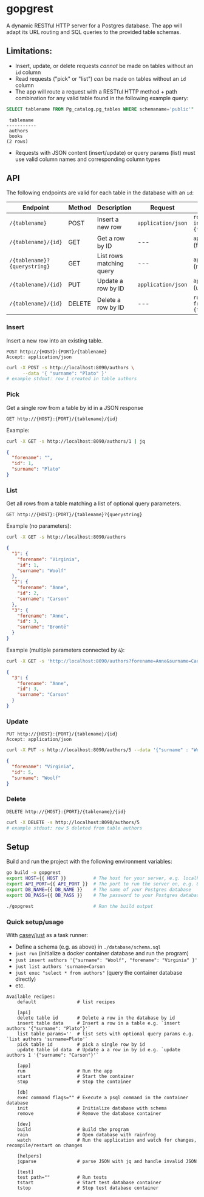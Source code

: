 # gopgrest

A dynamic RESTful HTTP server for a Postgres database. The app will adapt its
URL routing and SQL queries to the provided table schemas.

## Limitations:

- Insert, update, or delete requests _cannot_ be made on tables without an `id`
  column
- Read requests ("pick" or "list") _can_ be made on tables without an `id`
  column
- The app will route a request with a RESTful HTTP method + path combination
  for any valid table found in the following example query:

```sql
SELECT tablename FROM Pg_catalog.pg_tables WHERE schemaname='public'"
```

```
 tablename
-----------
 authors
 books
(2 rows)
```

- Requests with JSON content (insert/update) or query params (list) must use
  valid column names and corresponding column types

## API

The following endpoints are valid for each table in the database with an `id`:

| Endpoint                     | Method | Description              | Request            | Response                                  |
| ---------------------------- | ------ | ------------------------ | ------------------ | ----------------------------------------- |
| `/{tablename}`               | POST   | Insert a new row         | `application/json` | `row {id} created in table {tablename}`   |
| `/{tablename}/{id}`          | GET    | Get a row by ID          | ---                | `application/json` (found row)            |
| `/{tablename}?{querystring}` | GET    | List rows matching query | ---                | `application/json` (matching rows)        |
| `/{tablename}/{id}`          | PUT    | Update a row by ID       | `application/json` | `application/json` (updated row)          |
| `/{tablename}/{id}`          | DELETE | Delete a row by ID       | ---                | `row {id} deleted from table {tablename}` |

### Insert

Insert a new row into an existing table.

```http
POST http://{HOST}:{PORT}/{tablename}
Accept: application/json
```

```bash
curl -X POST -s http://localhost:8090/authors \
      --data '{ "surname": "Plato" }'
# example stdout: row 1 created in table authors
```

### Pick

Get a single row from a table by id in a JSON response

```http
GET http://{HOST}:{PORT}/{tablename}/{id}
```

Example:

```bash
curl -X GET -s http://localhost:8090/authors/1 | jq
```

```json
{
  "forename": "",
  "id": 1,
  "surname": "Plato"
}
```

### List

Get all rows from a table matching a list of optional query parameters.

```http
GET http://{HOST}:{PORT}/{tablename}?{querystring}
```

Example (no parameters):

```bash
curl -X GET -s http://localhost:8090/authors
```

```json
{
  "1": {
    "forename": "Virginia",
    "id": 1,
    "surname": "Woolf"
  },
  "2": {
    "forename": "Anne",
    "id": 2,
    "surname": "Carson"
  },
  "3": {
    "forename": "Anne",
    "id": 3,
    "surname": "Brontë"
  }
}
```

Example (multiple parameters connected by `&`):

```bash
curl -X GET -s 'http://localhost:8090/authors?forename=Anne&surname=Carson'
```

```json
{
  "3": {
    "forename": "Anne",
    "id": 3,
    "surname": "Carson"
  }
}
```

### Update

```http
PUT http://{HOST}:{PORT}/{tablename}/{id}
Accept: application/json
```

```bash
curl -X PUT -s http://localhost:8090/authors/5 --data '{"surname" : "Woolf"}'
```

```json
{
  "forename": "Virginia",
  "id": 5,
  "surname": "Woolf"
}
```

### Delete

```http
DELETE http://{HOST}:{PORT}/{tablename}/{id}
```

```bash
curl -X DELETE -s http://localhost:8090/authors/5
# example stdout: row 5 deleted from table authors
```

## Setup

Build and run the project with the following environment variables:

```bash
go build -o gopgrest
export HOST={{ HOST }}          # The host for your server, e.g. localhost
export API_PORT={{ API_PORT }}  # The port to run the server on, e.g. 8090
export DB_NAME={{ DB_NAME }}    # The name of your Postgres database
export DB_PASS={{ DB_PASS }}    # The password to your Postgres database

./gopgrest                      # Run the build output
```

### Quick setup/usage

With [casey/just](https://github.com/casey/just) as a task runner:

- Define a schema (e.g. as above) in `./database/schema.sql`
- `just run` (initialize a docker container database and run the program)
- `just insert authors '{"surname": "Woolf", "forename": "Virginia" }'`
- `just list authors 'surname=Carson`
- `just exec "select * from authors"` (query the container database directly)
- etc.

```just
Available recipes:
    default               # list recipes

    [api]
    delete table id       # Delete a row in the database by id
    insert table data     # Insert a row in a table e.g. `insert authors '{"surname": "Plato"}'`
    list table params=''  # list sets with optional query params e.g. `list authors 'surname=Plato'`
    pick table id         # pick a single row by id
    update table id data  # Update a a row in by id e.g. `update authors 1 '{"surname": "Carson"}'`

    [app]
    run                   # Run the app
    start                 # Start the container
    stop                  # Stop the container

    [db]
    exec command flags="" # Execute a psql command in the container database
    init                  # Initialize database with schema
    remove                # Remove the database container

    [dev]
    build                 # Build the program
    rain                  # Open database with rainfrog
    watch                 # Run the application and watch for changes, recompile/restart on changes

    [helpers]
    jqparse               # parse JSON with jq and handle invalid JSON

    [test]
    test path=""          # Run tests
    tstart                # Start test database container
    tstop                 # Stop test database container
```
